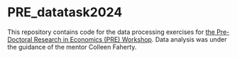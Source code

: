 # PRE_datatask2024

This repository contains code for the data processing exercises for [the Pre-Doctoral Research in Economics (PRE) Workshop](https://predoc.org/pre-workshop).
Data analysis was under the guidance of the mentor Colleen Faherty.
